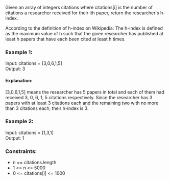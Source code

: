 Given an array of integers citations where citations[i] is the number of citations a researcher received for their ith paper, return the researcher's h-index.

According to the definition of h-index on Wikipedia: The h-index is defined as the maximum value of h such that the given researcher has published at least h papers that have each been cited at least h times.

### Example 1:

Input: citations = [3,0,6,1,5]  
Output: 3  

#### Explanation: 
[3,0,6,1,5] means the researcher has 5 papers in total and each of them had received 3, 0, 6, 1, 5 citations respectively.
Since the researcher has 3 papers with at least 3 citations each and the remaining two with no more than 3 citations each, their h-index is 3.

### Example 2:

Input: citations = [1,3,1]  
Output: 1  

### Constraints:

- n == citations.length
- 1 <= n <= 5000
- 0 <= citations[i] <= 1000
